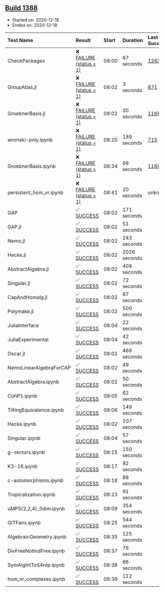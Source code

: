 ## [Build 1388](https://oscarci.mathematik.uni-kl.de/job/oscar-stable/1388/)

* Started on: 2020-12-18
* Ended on: 2020-12-18

| Test Name    | Result | Start | Duration | Last Success | First Failure |
|:-------------|:-------|:------|:---------|:-------------|:--------------|
| CheckPackages | ❌ [FAILURE (status = 1)](https://oscarci.mathematik.uni-kl.de/job/oscar-stable/1388/artifact/logs/build-1388/CheckPackages.log) | 08:00 | 67 seconds | [1263](https://oscarci.mathematik.uni-kl.de/job/oscar-stable/1263/) | [1264](https://oscarci.mathematik.uni-kl.de/job/oscar-stable/1264/) |
| GroupAtlas.jl | ❌ [FAILURE (status = 1)](https://oscarci.mathematik.uni-kl.de/job/oscar-stable/1388/artifact/logs/build-1388/GroupAtlas.jl.log) | 08:02 | 3 seconds | [871](https://oscarci.mathematik.uni-kl.de/job/oscar-stable/871/) | [872](https://oscarci.mathematik.uni-kl.de/job/oscar-stable/872/) |
| GroebnerBasis.jl | ❌ [FAILURE (status = 1)](https://oscarci.mathematik.uni-kl.de/job/oscar-stable/1388/artifact/logs/build-1388/GroebnerBasis.jl.log) | 08:02 | 30 seconds | [1168](https://oscarci.mathematik.uni-kl.de/job/oscar-stable/1168/) | [1169](https://oscarci.mathematik.uni-kl.de/job/oscar-stable/1169/) |
| wronski-poly.ipynb | ❌ [FAILURE (status = 1)](https://oscarci.mathematik.uni-kl.de/job/oscar-stable/1388/artifact/logs/build-1388/wronski-poly.ipynb.log) | 08:20 | 189 seconds | [715](https://oscarci.mathematik.uni-kl.de/job/oscar-stable/715/) | [716](https://oscarci.mathematik.uni-kl.de/job/oscar-stable/716/) |
| GroebnerBasis.ipynb | ❌ [FAILURE (status = 1)](https://oscarci.mathematik.uni-kl.de/job/oscar-stable/1388/artifact/logs/build-1388/GroebnerBasis.ipynb.log) | 08:34 | 68 seconds | [1168](https://oscarci.mathematik.uni-kl.de/job/oscar-stable/1168/) | [1169](https://oscarci.mathematik.uni-kl.de/job/oscar-stable/1169/) |
| persistent_hom_vr.ipynb | ❌ [FAILURE (status = 1)](https://oscarci.mathematik.uni-kl.de/job/oscar-stable/1388/artifact/logs/build-1388/persistent_hom_vr.ipynb.log) | 08:41 | 20 seconds | unknown | unknown |
| GAP | ✅ [SUCCESS](https://oscarci.mathematik.uni-kl.de/job/oscar-stable/1388/artifact/logs/build-1388/GAP.log) | 08:02 | 171 seconds |  |  |
| GAP.jl | ✅ [SUCCESS](https://oscarci.mathematik.uni-kl.de/job/oscar-stable/1388/artifact/logs/build-1388/GAP.jl.log) | 08:02 | 51 seconds |  |  |
| Nemo.jl | ✅ [SUCCESS](https://oscarci.mathematik.uni-kl.de/job/oscar-stable/1388/artifact/logs/build-1388/Nemo.jl.log) | 08:02 | 243 seconds |  |  |
| Hecke.jl | ✅ [SUCCESS](https://oscarci.mathematik.uni-kl.de/job/oscar-stable/1388/artifact/logs/build-1388/Hecke.jl.log) | 08:02 | 2026 seconds |  |  |
| AbstractAlgebra.jl | ✅ [SUCCESS](https://oscarci.mathematik.uni-kl.de/job/oscar-stable/1388/artifact/logs/build-1388/AbstractAlgebra.jl.log) | 08:02 | 409 seconds |  |  |
| Singular.jl | ✅ [SUCCESS](https://oscarci.mathematik.uni-kl.de/job/oscar-stable/1388/artifact/logs/build-1388/Singular.jl.log) | 08:02 | 72 seconds |  |  |
| CapAndHomalg.jl | ✅ [SUCCESS](https://oscarci.mathematik.uni-kl.de/job/oscar-stable/1388/artifact/logs/build-1388/CapAndHomalg.jl.log) | 08:02 | 87 seconds |  |  |
| Polymake.jl | ✅ [SUCCESS](https://oscarci.mathematik.uni-kl.de/job/oscar-stable/1388/artifact/logs/build-1388/Polymake.jl.log) | 08:02 | 500 seconds |  |  |
| JuliaInterface | ✅ [SUCCESS](https://oscarci.mathematik.uni-kl.de/job/oscar-stable/1388/artifact/logs/build-1388/JuliaInterface.log) | 08:04 | 22 seconds |  |  |
| JuliaExperimental | ✅ [SUCCESS](https://oscarci.mathematik.uni-kl.de/job/oscar-stable/1388/artifact/logs/build-1388/JuliaExperimental.log) | 08:04 | 42 seconds |  |  |
| Oscar.jl | ✅ [SUCCESS](https://oscarci.mathematik.uni-kl.de/job/oscar-stable/1388/artifact/logs/build-1388/Oscar.jl.log) | 08:02 | 468 seconds |  |  |
| NemoLinearAlgebraForCAP | ✅ [SUCCESS](https://oscarci.mathematik.uni-kl.de/job/oscar-stable/1388/artifact/logs/build-1388/NemoLinearAlgebraForCAP.log) | 08:02 | 49 seconds |  |  |
| AbstractAlgebra.ipynb | ✅ [SUCCESS](https://oscarci.mathematik.uni-kl.de/job/oscar-stable/1388/artifact/logs/build-1388/AbstractAlgebra.ipynb.log) | 08:02 | 50 seconds |  |  |
| CohP1.ipynb | ✅ [SUCCESS](https://oscarci.mathematik.uni-kl.de/job/oscar-stable/1388/artifact/logs/build-1388/CohP1.ipynb.log) | 08:05 | 62 seconds |  |  |
| TiltingEquivalence.ipynb | ✅ [SUCCESS](https://oscarci.mathematik.uni-kl.de/job/oscar-stable/1388/artifact/logs/build-1388/TiltingEquivalence.ipynb.log) | 08:06 | 149 seconds |  |  |
| Hecke.ipynb | ✅ [SUCCESS](https://oscarci.mathematik.uni-kl.de/job/oscar-stable/1388/artifact/logs/build-1388/Hecke.ipynb.log) | 08:02 | 107 seconds |  |  |
| Singular.ipynb | ✅ [SUCCESS](https://oscarci.mathematik.uni-kl.de/job/oscar-stable/1388/artifact/logs/build-1388/Singular.ipynb.log) | 08:04 | 57 seconds |  |  |
| g-vectors.ipynb | ✅ [SUCCESS](https://oscarci.mathematik.uni-kl.de/job/oscar-stable/1388/artifact/logs/build-1388/g-vectors.ipynb.log) | 08:15 | 150 seconds |  |  |
| K3-16.ipynb | ✅ [SUCCESS](https://oscarci.mathematik.uni-kl.de/job/oscar-stable/1388/artifact/logs/build-1388/K3-16.ipynb.log) | 08:17 | 82 seconds |  |  |
| c-automorphisms.ipynb | ✅ [SUCCESS](https://oscarci.mathematik.uni-kl.de/job/oscar-stable/1388/artifact/logs/build-1388/c-automorphisms.ipynb.log) | 08:18 | 88 seconds |  |  |
| Tropicalization.ipynb | ✅ [SUCCESS](https://oscarci.mathematik.uni-kl.de/job/oscar-stable/1388/artifact/logs/build-1388/Tropicalization.ipynb.log) | 08:23 | 91 seconds |  |  |
| uMPS(2,2,4)_0dim.ipynb | ✅ [SUCCESS](https://oscarci.mathematik.uni-kl.de/job/oscar-stable/1388/artifact/logs/build-1388/uMPS-2-2-4-_0dim.ipynb.log) | 08:09 | 354 seconds |  |  |
| GITFans.ipynb | ✅ [SUCCESS](https://oscarci.mathematik.uni-kl.de/job/oscar-stable/1388/artifact/logs/build-1388/GITFans.ipynb.log) | 08:25 | 544 seconds |  |  |
| AlgebraicGeometry.ipynb | ✅ [SUCCESS](https://oscarci.mathematik.uni-kl.de/job/oscar-stable/1388/artifact/logs/build-1388/AlgebraicGeometry.ipynb.log) | 08:35 | 125 seconds |  |  |
| DivFreeNotIndFree.ipynb | ✅ [SUCCESS](https://oscarci.mathematik.uni-kl.de/job/oscar-stable/1388/artifact/logs/build-1388/DivFreeNotIndFree.ipynb.log) | 08:37 | 76 seconds |  |  |
| SymAlgIntToS4rep.ipynb | ✅ [SUCCESS](https://oscarci.mathematik.uni-kl.de/job/oscar-stable/1388/artifact/logs/build-1388/SymAlgIntToS4rep.ipynb.log) | 08:38 | 66 seconds |  |  |
| hom_vr_complexes.ipynb | ✅ [SUCCESS](https://oscarci.mathematik.uni-kl.de/job/oscar-stable/1388/artifact/logs/build-1388/hom_vr_complexes.ipynb.log) | 08:39 | 112 seconds |  |  |
